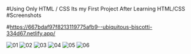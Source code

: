 #Using Only HTML / CSS  Its my First Project After Learning HTML/CSS
#Screenshots

#https://667bdaf97f8213119775afb9--ubiquitous-biscotti-334d67.netlify.app/



![01](https://github.com/imneerajjaiswal/Netflix-Clone/assets/90124559/0e7ba5f0-ee3f-408b-84d0-1c4fa1918764)
![02](https://github.com/imneerajjaiswal/Netflix-Clone/assets/90124559/17b9b94b-3a28-4236-b365-4a81eef1e01e)
![03](https://github.com/imneerajjaiswal/Netflix-Clone/assets/90124559/af289234-4654-4ae7-a0ec-f44e95f0b860)
![04](https://github.com/imneerajjaiswal/Netflix-Clone/assets/90124559/f9cd86f6-e540-4514-b7aa-363f5101a014)
![05](https://github.com/imneerajjaiswal/Netflix-Clone/assets/90124559/953f4cc5-f310-4c6e-a25e-0ef93d3e04a8)
![06](https://github.com/imneerajjaiswal/Netflix-Clone/assets/90124559/8e8a3e28-baf1-41d4-8564-0c5ce79c66ab)
